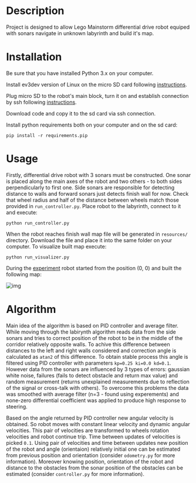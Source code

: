 # Description
Project is designed to allow Lego Mainstorm differential drive robot equiped with sonars navigate in unknown labyrinth and build it's map.

# Installation

Be sure that you have installed Python 3.x on your computer.

Install ev3dev version of Linux on the micro SD card following [instructions](http://www.ev3dev.org/docs/getting-started/#step-2-flash-the-sd-card).

Plug micro SD to the robot's main block, turn it on and establish connection by ssh following [instructions](http://www.ev3dev.org/docs/networking/).

Download code and copy it to the sd card via ssh connection.

Install python requirements both on your computer and on the sd card:

```pip install -r requirements.pip```

# Usage

Firstly, differential drive robot with 3 sonars must be constructed. One sonar is placed along the main axes of the robot and two others - to both sides 
 perpendicularly to first one. Side sonars are responsible for detecting distance to walls and forward sonars just detects finish wall for now. 
 Check that wheel radius and half of the distance between wheels match those provided in ```run_controller.py```. Place robot 
 to the labyrinth, connect to it and execute:
 
 ```python run_controller.py```
 
 When the robot reaches finish wall map file will be generated in ```resources/``` directory. Download the file and place it 
 into the same folder on your computer. To visualize built map execute:
 
 ```python run_visualizer.py```
 
During the [experiment](https://www.youtube.com/watch?v=TkHmNSkewWQ) robot started from the position (0, 0) and 
built the following map:

![img](https://s17.postimg.org/hu9f03d1r/map.png)

# Algorithm

Main idea of the algorithm is based on PID controller and average filter. While moving through the labirynth algorithm reads data from the side sonars and tries to correct position of the robot to be in the middle of the corridor relatively opposite walls. To achive this difference between distances to the left and right walls considered and correction angle is calculated as ```atan2``` of this difference. To obtain stable process this angle is filtered using PID controller with parameters ```kp=0.25 ki=0.0 kd=0.1```. However data from the sonars are influenced by 3 types of errors: gaussian white noise, failures (fails to detect obstacle and return max value) and random measurement (returns unexplained measurements due to reflection of the signal or cross-talk with others). To overcome this problems the data was smoothed with average filter (n=3 - found using experements) and none-zero differential coefficient was applied to produce high response to steering.

Based on the angle returned by PID controller new angular velocity is obtained. So robot moves with constant linear velocity and dynamic angular velocities. This pair of velocities are transformed to wheels rotation velocities and robot continue trip. Time between updates of velocities is picked ```0.1```. Using pair of velocities and time between updates new position of the robot and angle (orientaion) relatively initial one can be estimated from previous position and orientation (consider ```odometry.py``` for more information). Moreover knowing position, orientation of the robot  and distance to the obstacles from the sonar position of the obstacles can be estimated (consider ```controller.py``` for more information).
